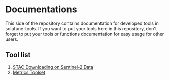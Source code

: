 # Documentations

This side of the repository contains documentation for developed tools in solafune-tools. If you want to put your tools here in this repository, don't forget to put your tools or functions documentation for easy usage for other users.

## Tool list
1. [STAC Downloading on Sentinel-2 Data](STAC_download.md)
2. [Metrics Toolset](metrics_toolset.md)
